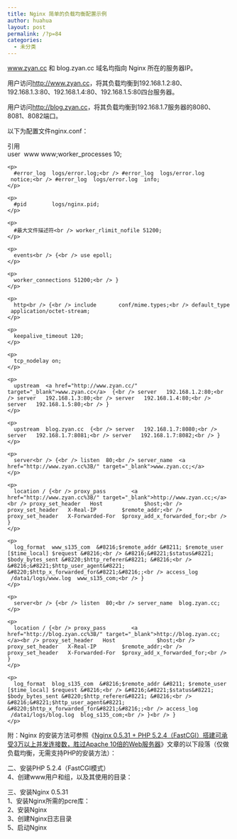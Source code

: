 ```yaml
---
title: Nginx 简单的负载均衡配置示例
author: huahua
layout: post
permalink: /?p=84
categories:
  - 未分类
---
```

<a href="http://www.zyan.cc/" target="_blank">www.zyan.cc</a> 和 blog.zyan.cc 域名均指向 Nginx 所在的服务器IP。

用户访问<a href="http://www.zyan.cc/" target="_blank">http://www.zyan.cc</a>，将其负载均衡到192.168.1.2:80、192.168.1.3:80、192.168.1.4:80、192.168.1.5:80四台服务器。

用户访问<a href="http://blog.zyan.cc/" target="_blank">http://blog.zyan.cc</a>，将其负载均衡到192.168.1.7服务器的8080、8081、8082端口。

以下为配置文件nginx.conf：  
<a name="entrymore"></a>

<div class="quote">
  <div class="quote-title">
    引用
  </div>
  
  <div class="quote-content">
    user  www www;worker_processes 10;</p> 
    
    <p>
      #error_log  logs/error.log;<br /> #error_log  logs/error.log  notice;<br /> #error_log  logs/error.log  info;
    </p>
    
    <p>
      #pid        logs/nginx.pid;
    </p>
    
    <p>
      #最大文件描述符<br /> worker_rlimit_nofile 51200;
    </p>
    
    <p>
      events<br /> {<br /> use epoll;
    </p>
    
    <p>
      worker_connections 51200;<br /> }
    </p>
    
    <p>
      http<br /> {<br /> include       conf/mime.types;<br /> default_type  application/octet-stream;
    </p>
    
    <p>
      keepalive_timeout 120;
    </p>
    
    <p>
      tcp_nodelay on;
    </p>
    
    <p>
      upstream  <a href="http://www.zyan.cc/" target="_blank">www.zyan.cc</a>  {<br /> server   192.168.1.2:80;<br /> server   192.168.1.3:80;<br /> server   192.168.1.4:80;<br /> server   192.168.1.5:80;<br /> }
    </p>
    
    <p>
      upstream  blog.zyan.cc  {<br /> server   192.168.1.7:8080;<br /> server   192.168.1.7:8081;<br /> server   192.168.1.7:8082;<br /> }
    </p>
    
    <p>
      server<br /> {<br /> listen  80;<br /> server_name  <a href="http://www.zyan.cc%3B/" target="_blank">www.zyan.cc;</a>
    </p>
    
    <p>
      location / {<br /> proxy_pass        <a href="http://www.zyan.cc%3B/" target="_blank">http://www.zyan.cc;</a><br /> proxy_set_header   Host             $host;<br /> proxy_set_header   X-Real-IP        $remote_addr;<br /> proxy_set_header   X-Forwarded-For  $proxy_add_x_forwarded_for;<br /> }
    </p>
    
    <p>
      log_format  www_s135_com  &#8216;$remote_addr &#8211; $remote_user [$time_local] $request &#8216;<br /> &#8216;&#8221;$status&#8221; $body_bytes_sent &#8220;$http_referer&#8221; &#8216;<br /> &#8216;&#8221;$http_user_agent&#8221; &#8220;$http_x_forwarded_for&#8221;&#8216;;<br /> access_log  /data1/logs/www.log  www_s135_com;<br /> }
    </p>
    
    <p>
      server<br /> {<br /> listen  80;<br /> server_name  blog.zyan.cc;
    </p>
    
    <p>
      location / {<br /> proxy_pass        <a href="http://blog.zyan.cc%3B/" target="_blank">http://blog.zyan.cc;</a><br /> proxy_set_header   Host             $host;<br /> proxy_set_header   X-Real-IP        $remote_addr;<br /> proxy_set_header   X-Forwarded-For  $proxy_add_x_forwarded_for;<br /> }
    </p>
    
    <p>
      log_format  blog_s135_com  &#8216;$remote_addr &#8211; $remote_user [$time_local] $request &#8216;<br /> &#8216;&#8221;$status&#8221; $body_bytes_sent &#8220;$http_referer&#8221; &#8216;<br /> &#8216;&#8221;$http_user_agent&#8221; &#8220;$http_x_forwarded_for&#8221;&#8216;;<br /> access_log  /data1/logs/blog.log  blog_s135_com;<br /> }<br /> }
    </p>
  </div>
</div>

附：Nginx 的安装方法可参照《<a href="http://zyan.cc/read.php/297.htm" target="_blank">Nginx 0.5.31 + PHP 5.2.4（FastCGI）搭建可承受3万以上并发连接数，胜过Apache 10倍的Web服务器</a>》文章的以下段落（仅做负载均衡，无需支持PHP的安装方法）：

二、安装PHP 5.2.4（FastCGI模式）  
4、创建www用户和组，以及其使用的目录：

三、安装Nginx 0.5.31  
1、安装Nginx所需的pcre库：  
2、安装Nginx  
3、创建Nginx日志目录  
5、启动Nginx